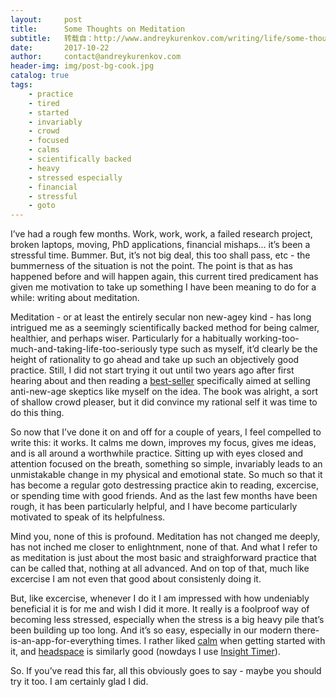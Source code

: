 ```yaml
---
layout:     post
title:      Some Thoughts on Meditation
subtitle:   转载自：http://www.andreykurenkov.com/writing/life/some-thoughts-on-meditation/
date:       2017-10-22
author:     contact@andreykurenkov.com
header-img: img/post-bg-cook.jpg
catalog: true
tags:
    - practice
    - tired
    - started
    - invariably
    - crowd
    - focused
    - calms
    - scientifically backed
    - heavy
    - stressed especially
    - financial
    - stressful
    - goto
---
```


I’ve had a rough few months. Work, work, work, a failed research project, broken laptops, moving, PhD applications, financial mishaps… it’s been a stressful time. Bummer. But, it’s not big deal, this too shall pass, etc - the bummerness of the situation is not the point. The point is that as has happened before and will happen again, this current tired predicament has given me motivation to take up something I have been meaning to do for a while: writing about meditation.

Meditation - or at least the entirely secular non new-agey kind - has long intrigued me as a seemingly scientifically backed method for being calmer, healthier, and perhaps wiser. Particularly for a habitually working-too-much-and-taking-life-too-seriously type such as myself, it’d clearly be the height of rationality to go ahead and take up such an objectively good practice. Still, I did not start trying it out until two years ago after first hearing about and then reading a [best-seller](http://www.10percenthappier.com/mindfulness-meditation-the-basics) specifically aimed at selling anti-new-age skeptics like myself on the idea. The book was alright, a sort of shallow crowd pleaser, but it did convince my rational self it was time to do this thing.

So now that I’ve done it on and off for a couple of years, I feel compelled to write this: it works. It calms me down, improves my focus, gives me ideas, and is all around a worthwhile practice. Sitting up with eyes closed and attention focused on the breath, something so simple, invariably leads to an unmistakable change in my physical and emotional state. So much so that it has become a regular goto destressing practice akin to reading, excercise, or spending time with good friends. And as the last few months have been rough, it has been particularly helpful, and I have become particularly motivated to speak of its helpfulness.

Mind you, none of this is profound. Meditation has not changed me deeply, has not inched me closer to enlightnment, none of that. And what I refer to as meditation is just about the most basic and straighforward practice that can be called that, nothing at all advanced. And on top of that, much like excercise I am not even that good about consistenly doing it.

But, like excercise, whenever I do it I am impressed with how undeniably beneficial it is for me and wish I did it more. It really is a foolproof way of becoming less stressed, especially when the stress is a big heavy pile that’s been building up too long. And it’s so easy, especially in our modern there-is-an-app-for-everything times. I rather liked [calm](https://www.calm.com/) when getting started with it, and [headspace](https://www.headspace.com/) is similarly good (nowdays I use [Insight Timer](https://insighttimer.com/)).

So. If you’ve read this far, all this obviously goes to say - maybe you should try it too. I am certainly glad I did.
